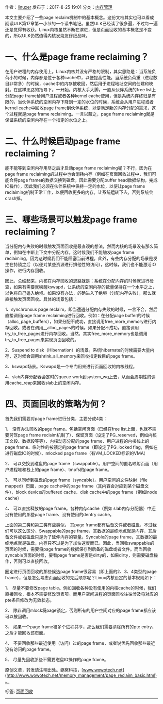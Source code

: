 
作者：[linuxer](http://www.wowotech.net/author/3 "linuxer") 发布于：2017-8-25 19:01 分类：[内存管理](http://www.wowotech.net/sort/memory_management)

本文主要介绍了一些page reclaim机制中的基本概念。这份文档其实也可以看成阅读ULK第17章第一小节的一个读书笔记。虽然ULK已经读了很多遍，不过每一遍还是觉得有收获。Linux内核虽然不断在演进，但是页面回收的基本概念是不变的，所以ULK仍然值得内核发烧友仔细品味。

# 一、什么是page frame reclaiming？

在用户进程的内存使用上，Linux内核并没有严格的限制，其实思路是：当系统负荷小的时候，内存都是位于各种cache中，以便提高性能。当系统负荷重（进程数目非常多）的时候，cache中的内存被收回，然后用于进程地址空间的创建和映射。在这样思路的指导下，一开始，内核大手大脚，一直从伙伴系统的free list上分配page frame给用户进程或者各种kernel cache使用，但是系统内存终归是有限的，当伙伴系统的空闲内存下降到一定的水位的时候，系统会从用户进程或者kernel cache中回收page frame到伙伴系统，以便满足新的内存分配的需求，这个过程就是page frame reclaiming。一言以蔽之，page frame reclaiming就是保证系统的空闲内存在一个指定的水位之上。

# 二、什么时候启动page frame reclaiming？

能不能等到空闲内存用尽之后才启动page frame reclaiming呢？不行，因为在page frame reclaiming的过程中也会消耗内存（例如在页面回收过程中，我们可能会将page frame的数据交换到磁盘，因此需要分配buffer head数据结构，完成IO操作），因此我们必须在伙伴系统中保持一定的水位，以便让page frame reclaiming机制正常工作，以便回收更多的内存，让系统运转下去，否则系统会crash掉。

# 三、哪些场景可以触发page frame reclaiming？

当分配内存失败的时候触发页面回收是最直观的想法，然而内核的场景没有那么简单，例如在中断上下文中分配内存，这时候我们不能触发page frame reclaiming，因为这时候我们不能阻塞当前进程。此外，有些内存分配的场景是发生在持锁之后（以便对某些资源进行排他性的访问），这时候，我们也不能激活IO操作，进行内存回收。

因此，总结起来，内核在内存回收的思路就是：系统在分配内存的时候就进行检查，如果有需要就唤醒kswapd，让系统的空闲内存的数量保持在一个水平之上，以免将自己逼入绝境。如果没有办法，的确进入了绝境（分配内存失败），那么就直接触发页面回收。具体的场景包括：

1、synchronous page reclaim，即当遭遇分配内存失败的时候，一言不合，然后直接调用page frame reclaiming进行回收。例如：在分配page buffer的时候（alloc_page_buffers），如果分配不成功，直接调用free_more_memory进行内存回收。或者在调用\_\_alloc_pages的时候，如果分配不成功，直接调用try_to_free_pages进行内存回收。当然，其实free_more_memory也是调用try_to_free_pages来实现页面回收的。

2、Suspend to disk（Hibernation）的场景。系统hibernate的时候需要大量内存，这时候会调用shrink_all_memory来回收指定数目的page frame。

3、kswapd场景。Kswapd是一个专门用来进行页面回收的内核线程。

4、slab内存分配器会定时的queue work到system_wq上去，从而会周期性的调用cache_reap来回收slab上的空闲内存。

# 四、页面回收的策略为何？

首先我们需要对page frame进行分类，主要分成4类：

1、 没有办法回收的page frame。包括空闲页面（已经在free list上面，也就不需要劳驾page frame reclaim机制了）、保留页面（设定了PG_reserved，例如内核正文段、数据段等等）、内核动态分配的page frame、用户进程的内核栈上的page frame、临时性的被锁定的page frame（即设定了PG_locked flag，例如在进行磁盘IO的时候）、mlocked page frame（有VM_LOCKED标识的VMA）

2、 可以交换到磁盘的page frame（swappable）。用户空间的匿名映射页面（用户进程堆和栈上的page frame）、tmpfs的page frame。

3、 可以同步到磁盘的page frame（syncable）。用户空间的文件映射（file mapped）页面，page cache中的page frame（其内容会对应到某个磁盘文件），block device的buffered cache、disk cache中的page frame（例如inode cache）

4、 可以直接释放的page frame。各种内存cache（例如 slab内存分配器）中还没有使用的那些page frame、没有使用的dentry cache。

上面的第二类和第三类有些类似， 其page frame都有后备文件或者磁盘，不过我们可以这么区分。Swappable的page frame，其数据的最终地点就是内存，其后备文件或者磁盘只是为了延伸内存的容量。Syncable的page frame，其数据的最终地点就是磁盘，内存只不过是为了加快速度而已。因此，当回收swappable的页面的时候，需要将page frame的数据保存到后备的磁盘或者文件。而当回收syncable页面的时候，要看page frame是否是dirty的，如果dirty，则需要磁盘操作，否则可以直接回收。

圈定进行页面回收的那些候选page frame很容易（即上面的2、3、4类型的page frame），但是怎么考虑页面回收的先后顺序呢？Linux内核设定的基本规则如下：

1、 尽量不要修改page table。例如回收各种没有使用的内核cache的时候，我们直接回收，根本不需要修改页表项。而用户空间进程的页面回收往往涉及将对应的pte条目修改为无效状态。

2、 除非调用mlock将page锁定，否则所有的用户空间对应的page frame都应该可以被回收。

3、 如果一个page frame被多个进程共享，那么我们需要清除所有的pte entry，之后才能回收该页面。

4、 不要回收那些最近使用（访问）过的page frame，或者说优先回收那些最近没有访问的page frame。

5、 尽量先回收那些不需要磁盘IO操作的page frame。

原创文章，转发请注明出处。蜗窝科技，[www.wowotech.net](http://www.wowotech.net/memory_management/page_reclaim_basic.html)。

标签: [页面回收](http://www.wowotech.net/tag/%E9%A1%B5%E9%9D%A2%E5%9B%9E%E6%94%B6)

______________________________________________________________________
